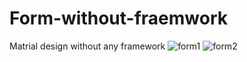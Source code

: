 # Form-without-fraemwork
Matrial design without any framework 
![form1](https://cloud.githubusercontent.com/assets/22420836/23306570/65f14d38-faa4-11e6-98bf-b4254e8a57e6.png)
![form2](https://cloud.githubusercontent.com/assets/22420836/23306572/67b4b510-faa4-11e6-9734-35019f64b53c.png)
